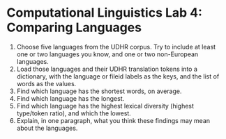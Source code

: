 # Computational Linguistics Lab 4: Comparing Languages

1. Choose five languages from the UDHR corpus. Try to include at least one or two languages you know, and one or two non-European languages. 
2. Load those languages and their UDHR translation tokens into a dictionary, with the language or fileid labels as the keys, and the list of words as the values. 
3. Find which language has the shortest words, on average. 
4. Find which language has the longest. 
5. Find which language has the highest lexical diversity (highest type/token ratio), and which the lowest. 
6. Explain, in one paragraph, what you think these findings may mean about the languages. 
